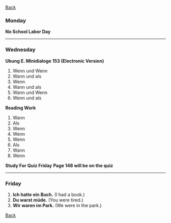 
[Back](Index.md)

### Monday

**No School Labor Day**

****

### Wednesday

**Ubung E. Minidialoge 153 (Electronic Version)** 

1.  Wenn und Wenn
2. Wann und als
3. Wenn
4. Wann und als
5. Wann und Wenn
6. Wenn und als

**Reading Work**
1.  Wann
2. Als
3. Wenn
4. Wenn
5. Wenn
6. Als
7. Wann
8. Wenn


**Study For Quiz Friday**
**Page 148 will be on the quiz**

****

### Friday

1. **Ich hatte ein Buch.** (I had a book.)
2. **Du warst müde.** (You were tired.)
3. **Wir waren im Park.** (We were in the park.)

[Back](Index.md)